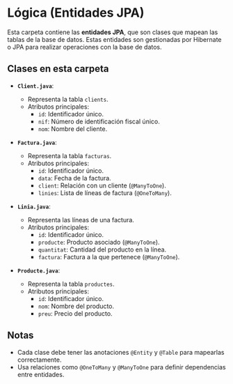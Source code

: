 # Lógica (Entidades JPA)

Esta carpeta contiene las **entidades JPA**, que son clases que mapean las tablas de la base de datos. Estas entidades son gestionadas por Hibernate o JPA para realizar operaciones con la base de datos.

## Clases en esta carpeta

- **`Client.java`**:
    - Representa la tabla `clients`.
    - Atributos principales:
        - `id`: Identificador único.
        - `nif`: Número de identificación fiscal único.
        - `nom`: Nombre del cliente.

- **`Factura.java`**:
    - Representa la tabla `facturas`.
    - Atributos principales:
        - `id`: Identificador único.
        - `data`: Fecha de la factura.
        - `client`: Relación con un cliente (`@ManyToOne`).
        - `linies`: Lista de líneas de factura (`@OneToMany`).

- **`Linia.java`**:
    - Representa las líneas de una factura.
    - Atributos principales:
        - `id`: Identificador único.
        - `producte`: Producto asociado (`@ManyToOne`).
        - `quantitat`: Cantidad del producto en la línea.
        - `factura`: Factura a la que pertenece (`@ManyToOne`).

- **`Producte.java`**:
    - Representa la tabla `productes`.
    - Atributos principales:
        - `id`: Identificador único.
        - `nom`: Nombre del producto.
        - `preu`: Precio del producto.

## Notas
- Cada clase debe tener las anotaciones `@Entity` y `@Table` para mapearlas correctamente.
- Usa relaciones como `@OneToMany` y `@ManyToOne` para definir dependencias entre entidades.
